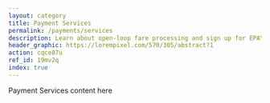 ```yaml
---
layout: category
title: Payment Services
permalink: /payments/services
description: Learn about open-loop fare processing and sign up for EPAY
header_graphic: https://lorempixel.com/570/305/abstract?1
action: cqce87u
ref_id: 19mv2q
index: true
---
```

Payment Services content here
